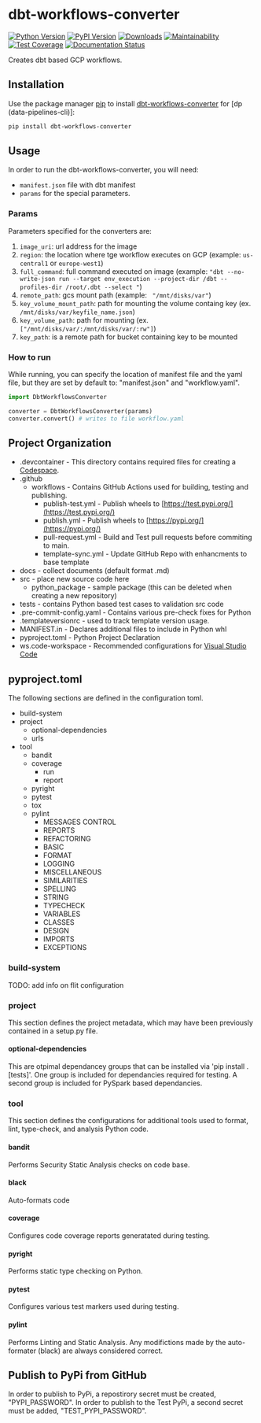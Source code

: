 # dbt-workflows-converter

[![Python Version](https://img.shields.io/badge/python-3.7%20%7C%203.8%20%7C%203.9-blue.svg)](https://github.com/getindata/dbt-workflows-converter)
[![PyPI Version](https://badge.fury.io/py/dbt-workflows-converter.svg)](https://pypi.org/project/dbt-workflows-converter/)
[![Downloads](https://pepy.tech/badge/dbt-workflows-converter)](https://pepy.tech/project/dbt-workflows-converter)
[![Maintainability](https://api.codeclimate.com/v1/badges/e44ed9383a42b59984f6/maintainability)](https://codeclimate.com/github/getindata/dbt-workflows-converter/maintainability)
[![Test Coverage](https://api.codeclimate.com/v1/badges/e44ed9383a42b59984f6/test_coverage)](https://codeclimate.com/github/getindata/dbt-workflows-converter/test_coverage)
[![Documentation Status](https://readthedocs.org/projects/dbt-workflows-converter/badge/?version=latest)](https://dbt-workflows-converter.readthedocs.io/en/latest/?badge=latest)

Creates dbt based GCP workflows.

[//]: # (## Documentation)

[//]: # ()
[//]: # (Read the full documentation at [https://dbt-workflows-converter.readthedocs.io/]&#40;https://dbt-workflows-converter.readthedocs.io/en/latest/index.html&#41;)

## Installation
Use the package manager [pip](https://pip.pypa.io/en/stable/) to install [dbt-workflows-converter](https://pypi.org/project/dbt-workflows-converter/) for [dp (data-pipelines-cli)]:

```bash
pip install dbt-workflows-converter
```

## Usage

In order to run the dbt-workflows-converter, you will need:
- `manifest.json` file with dbt manifest
- `params` for the special parameters. 

### Params

Parameters specified for the converters are:
1. `image_uri`: url address for the image
2. `region`: the location where tge workflow executes on GCP (example: `us-central1` or `europe-west1`)
3. `full_command`: full command executed on image (example: `"dbt --no-write-json run --target env_execution --project-dir /dbt --profiles-dir /root/.dbt --select "`)
4. `remote_path`: gcs mount path (example: ` "/mnt/disks/var"`)
5. `key_volume_mount_path`: path for mounting the volume containg key (ex. `/mnt/disks/var/keyfile_name.json`)
6. `key_volume_path`: path for mounting (ex. `["/mnt/disks/var/:/mnt/disks/var/:rw"]`)
7. `key_path`:  is a remote path for bucket containing key to be mounted 

### How to run

While running, you can specify the location of manifest file and the yaml file, but they are set by default to: "manifest.json" and "workflow.yaml".

```python
import DbtWorkflowsConverter

converter = DbtWorkflowsConverter(params)
converter.convert() # writes to file workflow.yaml

```

## Project Organization

- .devcontainer - This directory contains required files for creating a [Codespace](https://github.com/features/codespaces).
- .github
  - workflows - Contains GitHub Actions used for building, testing and publishing.
    - publish-test.yml - Publish wheels to [https://test.pypi.org/](https://test.pypi.org/)
    - publish.yml - Publish wheels to [https://pypi.org/](https://pypi.org/)
    - pull-request.yml - Build and Test pull requests before commiting to main.
    - template-sync.yml - Update GitHub Repo with enhancments to base template
- docs - collect documents (default format .md)
- src - place new source code here
  - python_package - sample package (this can be deleted when creating a new repository)
- tests - contains Python based test cases to validation src code
- .pre-commit-config.yaml - Contains various pre-check fixes for Python
- .templateversionrc - used to track template version usage.
- MANIFEST.in - Declares additional files to include in Python whl
- pyproject.toml - Python Project Declaration
- ws.code-workspace - Recommended configurations for [Visual Studio Code](https://code.visualstudio.com/)

## pyproject.toml

The following sections are defined in the configuration toml.

- build-system
- project
  - optional-dependencies
  - urls
- tool
  - bandit
  - coverage
    - run
    - report
  - pyright
  - pytest
  - tox
  - pylint
    - MESSAGES CONTROL
    - REPORTS
    - REFACTORING
    - BASIC
    - FORMAT
    - LOGGING
    - MISCELLANEOUS
    - SIMILARITIES
    - SPELLING
    - STRING
    - TYPECHECK
    - VARIABLES
    - CLASSES
    - DESIGN
    - IMPORTS
    - EXCEPTIONS

### build-system
TODO: add info on flit configuration

### project
This section defines the project metadata, which may have been previously contained in a setup.py file.

#### optional-dependencies
This are otpimal dependancey groups that can be installed via 'pip install .[tests]'.
One group is included for dependancies required for testing. A second group is included for PySpark based dependancies.

### tool
This section defines the configurations for additional tools used to format, lint, type-check, and analysis Python code.

#### bandit
Performs Security Static Analysis checks on code base.

#### black
Auto-formats code

#### coverage
Configures code coverage reports generatated during testing.

#### pyright
Performs static type checking on Python.

#### pytest
Configures various test markers used during testing.

#### pylint
Performs Linting and Static Analysis. Any modifictions made by the auto-formater (black) are always considered correct.

## Publish to PyPi from GitHub
In order to publish to PyPi, a repostirory secret must be created, "PYPI_PASSWORD". In order to publish to the Test PyPi, a second secret must be added, "TEST_PYPI_PASSWORD". 

